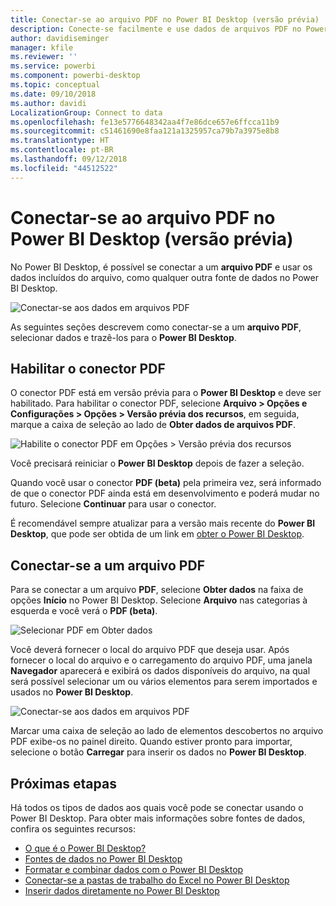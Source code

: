 ```yaml
---
title: Conectar-se ao arquivo PDF no Power BI Desktop (versão prévia)
description: Conecte-se facilmente e use dados de arquivos PDF no Power BI Desktop
author: davidiseminger
manager: kfile
ms.reviewer: ''
ms.service: powerbi
ms.component: powerbi-desktop
ms.topic: conceptual
ms.date: 09/10/2018
ms.author: davidi
LocalizationGroup: Connect to data
ms.openlocfilehash: fe13e5776648342aa4f7e86dce657e6ffcca11b9
ms.sourcegitcommit: c51461690e8faa121a1325957ca79b7a3975e8b8
ms.translationtype: HT
ms.contentlocale: pt-BR
ms.lasthandoff: 09/12/2018
ms.locfileid: "44512522"
---
```

# <a name="connect-to-a-pdf-file-in-power-bi-desktop-preview"></a>Conectar-se ao arquivo PDF no Power BI Desktop (versão prévia)
No Power BI Desktop, é possível se conectar a um **arquivo PDF** e usar os dados incluídos do arquivo, como qualquer outra fonte de dados no Power BI Desktop.

![Conectar-se aos dados em arquivos PDF](media/desktop-connect-pdf/connect-pdf_04.png)

As seguintes seções descrevem como conectar-se a um **arquivo PDF**, selecionar dados e trazê-los para o **Power BI Desktop**.

## <a name="enable-the-pdf-connector"></a>Habilitar o conector PDF
O conector PDF está em versão prévia para o **Power BI Desktop** e deve ser habilitado. Para habilitar o conector PDF, selecione **Arquivo > Opções e Configurações > Opções > Versão prévia dos recursos**, em seguida, marque a caixa de seleção ao lado de **Obter dados de arquivos PDF**. 

![Habilite o conector PDF em Opções > Versão prévia dos recursos](media/desktop-connect-pdf/connect-pdf_01.png)

Você precisará reiniciar o **Power BI Desktop** depois de fazer a seleção.

Quando você usar o conector **PDF (beta)** pela primeira vez, será informado de que o conector PDF ainda está em desenvolvimento e poderá mudar no futuro. Selecione **Continuar** para usar o conector.

É recomendável sempre atualizar para a versão mais recente do **Power BI Desktop**, que pode ser obtida de um link em [obter o Power BI Desktop](desktop-get-the-desktop.md). 

## <a name="connect-to-a-pdf-file"></a>Conectar-se a um arquivo PDF
Para se conectar a um arquivo **PDF**, selecione **Obter dados** na faixa de opções **Início** no Power BI Desktop. Selecione **Arquivo** nas categorias à esquerda e você verá o **PDF (beta)**.

![Selecionar PDF em Obter dados](media/desktop-connect-pdf/connect-pdf_01.png)

Você deverá fornecer o local do arquivo PDF que deseja usar. Após fornecer o local do arquivo e o carregamento do arquivo PDF, uma janela **Navegador** aparecerá e exibirá os dados disponíveis do arquivo, na qual será possível selecionar um ou vários elementos para serem importados e usados no **Power BI Desktop**.

![Conectar-se aos dados em arquivos PDF](media/desktop-connect-pdf/connect-pdf_04.png)

Marcar uma caixa de seleção ao lado de elementos descobertos no arquivo PDF exibe-os no painel direito. Quando estiver pronto para importar, selecione o botão **Carregar** para inserir os dados no **Power BI Desktop**.


## <a name="next-steps"></a>Próximas etapas
Há todos os tipos de dados aos quais você pode se conectar usando o Power BI Desktop. Para obter mais informações sobre fontes de dados, confira os seguintes recursos:

* [O que é o Power BI Desktop?](desktop-what-is-desktop.md)
* [Fontes de dados no Power BI Desktop](desktop-data-sources.md)
* [Formatar e combinar dados com o Power BI Desktop](desktop-shape-and-combine-data.md)
* [Conectar-se a pastas de trabalho do Excel no Power BI Desktop](desktop-connect-excel.md)   
* [Inserir dados diretamente no Power BI Desktop](desktop-enter-data-directly-into-desktop.md)   


